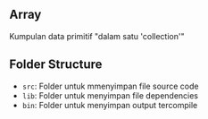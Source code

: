 ## Array

Kumpulan data primitif "dalam satu 'collection'"

## Folder Structure

- `src`: Folder untuk mmenyimpan file source code
- `lib`: Folder untuk menyimpan file dependencies
- `bin`: Folder untuk menyimpan output tercompile